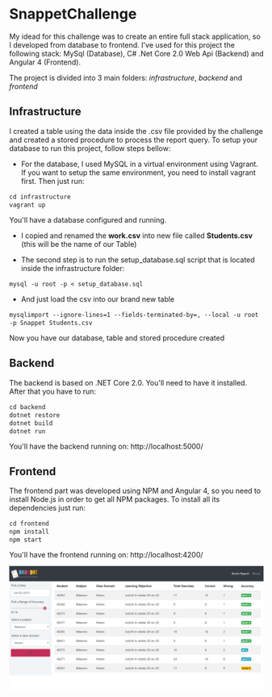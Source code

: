 # SnappetChallenge

My idead for this challenge was to create an entire full stack application, so I developed from database to frontend. I've used for this project the following stack: MySql (Database), C# .Net Core 2.0 Web Api (Backend) and Angular 4 (Frontend).

The project is divided into 3 main folders: *infrastructure*, *backend* and *frontend*

## Infrastructure

I created a table using the data inside the .csv file provided by the challenge and created a stored procedure to process the report query. To setup your database to run this project, follow steps bellow:

- For the database, I used MySQL in a virtual environment using Vagrant. If you want to setup the same environment, you need to install vagrant first. Then just run:

``` code
cd infrastructure
vagrant up
```

You'll have a database configured and running.

- I copied and renamed the **work.csv** into new file called **Students.csv** (this will be the name of our Table)

- The second step is to run the setup_database.sql script that is located inside the infrastructure folder:

``` code
mysql -u root -p < setup_database.sql
```

- And just load the csv into our brand new table

``` code
mysqlimport --ignore-lines=1 --fields-terminated-by=, --local -u root -p Snappet Students.csv
```

Now you have our database, table and stored procedure created

## Backend

The backend is based on .NET Core 2.0. You'll need to have it installed. After that you have to run:

``` code
cd backend
dotnet restore
dotnet build
dotnet run
```

You'll have the backend running on: http://localhost:5000/

## Frontend

The frontend part was developed using NPM and Angular 4, so you need to install Node.js in order to get all NPM packages. To install all its dependencies just run:

``` code
cd frontend
npm install
npm start
```

You'll have the frontend running on: http://localhost:4200/

![Angular 4 Frontend](frontend.png)
